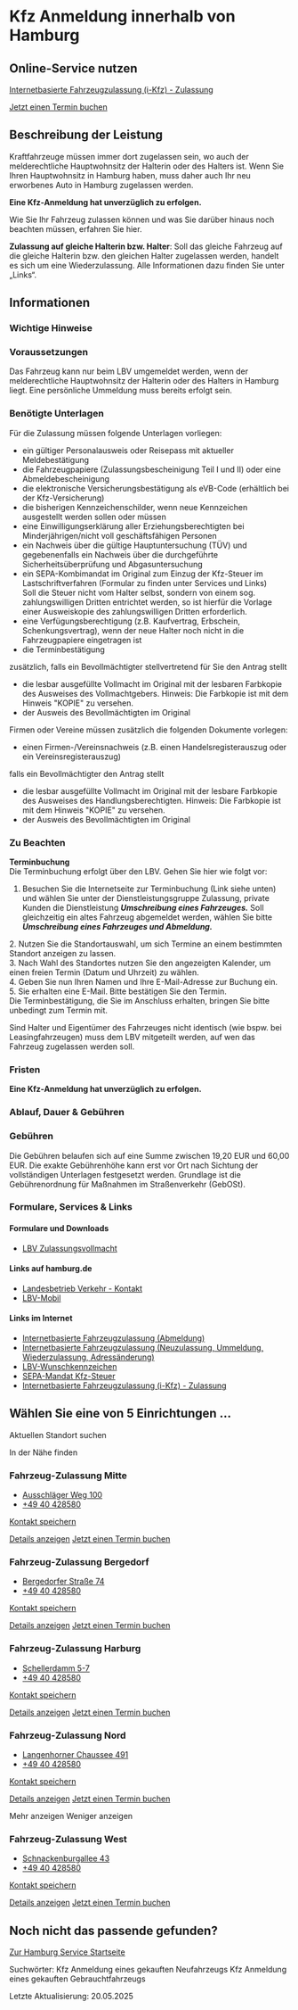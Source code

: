 




Kfz Anmeldung innerhalb von Hamburg
===================================

Online-Service nutzen
---------------------

[Internetbasierte Fahrzeugzulassung (i-Kfz) - Zulassung](https://www.behoerden-serviceportal.de/onlineantraege/onlineantrag?prozessKey=m40191.zl&oeId=S100002.OE.0000010251-0000296974&leistungId=99036020001000&p=020000)

[Jetzt einen Termin buchen](https://lbv-termine.de/frontend/index.php)

Beschreibung der Leistung
-------------------------

Kraftfahrzeuge müssen immer dort zugelassen sein, wo auch der melderechtliche Hauptwohnsitz der Halterin oder des Halters ist. Wenn Sie Ihren Hauptwohnsitz in Hamburg haben, muss daher auch Ihr neu erworbenes Auto in Hamburg zugelassen werden.
  
**Eine Kfz-Anmeldung hat unverzüglich zu erfolgen.**
  
Wie Sie Ihr Fahrzeug zulassen können und was Sie darüber hinaus noch beachten müssen, erfahren Sie hier.
  
**Zulassung auf gleiche Halterin bzw. Halter**: Soll das gleiche Fahrzeug auf die gleiche Halterin bzw. den gleichen Halter zugelassen werden, handelt es sich um eine Wiederzulassung. Alle Informationen dazu finden Sie unter „Links“.

Informationen
-------------

### Wichtige Hinweise

### Voraussetzungen

Das Fahrzeug kann nur beim LBV umgemeldet werden, wenn der melderechtliche Hauptwohnsitz der Halterin oder des Halters in Hamburg liegt. Eine persönliche Ummeldung muss bereits erfolgt sein.

### Benötigte Unterlagen

Für die Zulassung müssen folgende Unterlagen vorliegen:

* ein gültiger Personalausweis oder Reisepass mit aktueller Meldebestätigung
* die Fahrzeugpapiere (Zulassungsbescheinigung Teil I und II) oder eine Abmeldebescheinigung
* die elektronische Versicherungsbestätigung als eVB-Code (erhältlich bei der Kfz-Versicherung)
* die bisherigen Kennzeichenschilder, wenn neue Kennzeichen ausgestellt werden sollen oder müssen
* eine Einwilligungserklärung aller Erziehungsberechtigten bei Minderjährigen/nicht voll geschäftsfähigen Personen
* ein Nachweis über die gültige Hauptuntersuchung (TÜV) und gegebenenfalls ein Nachweis über die durchgeführte Sicherheitsüberprüfung und Abgasuntersuchung
* ein SEPA-Kombimandat im Original zum Einzug der Kfz-Steuer im Lastschriftverfahren (Formular zu finden unter Services und Links)  
  Soll die Steuer nicht vom Halter selbst, sondern von einem sog. zahlungswilligen Dritten entrichtet werden, so ist hierfür die Vorlage einer Ausweiskopie des zahlungswilligen Dritten erforderlich.
* eine Verfügungsberechtigung (z.B. Kaufvertrag, Erbschein, Schenkungsvertrag), wenn der neue Halter noch nicht in die Fahrzeugpapiere eingetragen ist
* die Terminbestätigung

zusätzlich, falls ein Bevollmächtigter stellvertretend für Sie den Antrag stellt

* die lesbar ausgefüllte Vollmacht im Original mit der lesbaren Farbkopie des Ausweises des Vollmachtgebers. Hinweis: Die Farbkopie ist mit dem Hinweis "KOPIE" zu versehen.
* der Ausweis des Bevollmächtigten im Original

Firmen oder Vereine müssen zusätzlich die folgenden Dokumente vorlegen:

* einen Firmen-/Vereinsnachweis (z.B. einen Handelsregisterauszug oder ein Vereinsregisterauszug)

falls ein Bevollmächtigter den Antrag stellt

* die lesbar ausgefüllte Vollmacht im Original mit der lesbare Farbkopie des Ausweises des Handlungsberechtigten. Hinweis: Die Farbkopie ist mit dem Hinweis "KOPIE" zu versehen.
* der Ausweis des Bevollmächtigten im Original

### Zu Beachten

**Terminbuchung**  
Die Terminbuchung erfolgt über den LBV. Gehen Sie hier wie folgt vor:  
1. Besuchen Sie die Internetseite zur Terminbuchung (Link siehe unten) und wählen Sie unter der Dienstleistungsgruppe Zulassung, private Kunden die Dienstleistung ***Umschreibung eines Fahrzeuges.*** Soll gleichzeitig ein altes Fahrzeug abgemeldet werden, wählen Sie bitte ***Umschreibung eines Fahrzeuges und Abmeldung.***

2. Nutzen Sie die Standortauswahl, um sich Termine an einem bestimmten Standort anzeigen zu lassen.  
3. Nach Wahl des Standortes nutzen Sie den angezeigten Kalender, um einen freien Termin (Datum und Uhrzeit) zu wählen.  
4. Geben Sie nun Ihren Namen und Ihre E-Mail-Adresse zur Buchung ein.  
5. Sie erhalten eine E-Mail. Bitte bestätigen Sie den Termin.  
Die Terminbestätigung, die Sie im Anschluss erhalten, bringen Sie bitte unbedingt zum Termin mit.  
  
Sind Halter und Eigentümer des Fahrzeuges nicht identisch (wie bspw. bei Leasingfahrzeugen) muss dem LBV mitgeteilt werden, auf wen das Fahrzeug zugelassen werden soll.

### Fristen

**Eine Kfz-Anmeldung hat unverzüglich zu erfolgen.**

### Ablauf, Dauer & Gebühren

### Gebühren

Die Gebühren belaufen sich auf eine Summe zwischen 19,20 EUR und 60,00 EUR. Die exakte Gebührenhöhe kann erst vor Ort nach Sichtung der vollständigen Unterlagen festgesetzt werden. Grundlage ist die Gebührenordnung für Maßnahmen im Straßenverkehr (GebOSt).

### Formulare, Services & Links

#### Formulare und Downloads

* [LBV Zulassungsvollmacht](https://www.hamburg.de/resource/blob/413162/dc1e316a4331d5f984ba8b06ee3d3ee7/vollmacht-zulassung-privatkunde-data.pdf)

#### Links auf hamburg.de

* [Landesbetrieb Verkehr - Kontakt](https://www.hamburg.de/verkehr/lbv/kontakt)
* [LBV-Mobil](https://www.hamburg.de/verkehr/lbv/wir-ueber-uns/kontakt-413860)

#### Links im Internet

* [Internetbasierte Fahrzeugzulassung (Abmeldung)](https://www.behoerden-serviceportal.de/onlineantraege/onlineantrag?prozessKey=m40191.ab&oeId=S100002.OE.0000010251-0000296974&leistungId=99036008070000&p=020000)
* [Internetbasierte Fahrzeugzulassung (Neuzulassung, Ummeldung, Wiederzulassung, Adressänderung)](https://www.behoerden-serviceportal.de/onlineantraege/onlineantrag?prozessKey=m40191.zl&oeId=S100002.OE.0000010251-0000296974&leistungId=99036008007008&p=020000)
* [LBV-Wunschkennzeichen](https://kfzonline.ekom21.de/kfzonline.public/start.html?oe=00.00.02.000000)
* [SEPA-Mandat Kfz-Steuer](https://www.formulare-bfinv.de/ffw/action/invoke.do?id=032021)
* [Internetbasierte Fahrzeugzulassung (i-Kfz) - Zulassung](https://www.behoerden-serviceportal.de/onlineantraege/onlineantrag?prozessKey=m40191.zl&oeId=S100002.OE.0000010251-0000296974&leistungId=99036020001000&p=020000)

Wählen Sie eine von 5 Einrichtungen ...
---------------------------------------

Aktuellen Standort suchen

In der Nähe finden

### Fahrzeug-Zulassung Mitte

* [Ausschläger Weg 100](#)
* [+49 40 428580](tel:+4940428580 "+49 40 428580")

[Kontakt speichern](//iason.hamburg.de/befi/info/vcard/111115143/ "Kontakt speichern") 

[Details anzeigen](/service/info/111115143/)   [Jetzt einen Termin buchen](https://lbv-termine.de/frontend/index.php)

### Fahrzeug-Zulassung Bergedorf

* [Bergedorfer Straße 74](#)
* [+49 40 428580](tel:+4940428580 "+49 40 428580")

[Kontakt speichern](//iason.hamburg.de/befi/info/vcard/111115151/ "Kontakt speichern") 

[Details anzeigen](/service/info/111115151/)   [Jetzt einen Termin buchen](https://lbv-termine.de/frontend/index.php)

### Fahrzeug-Zulassung Harburg

* [Schellerdamm 5-7](#)
* [+49 40 428580](tel:+4940428580 "+49 40 428580")

[Kontakt speichern](//iason.hamburg.de/befi/info/vcard/111115145/ "Kontakt speichern") 

[Details anzeigen](/service/info/111115145/)   [Jetzt einen Termin buchen](https://lbv-termine.de/frontend/index.php)

### Fahrzeug-Zulassung Nord

* [Langenhorner Chaussee 491](#)
* [+49 40 428580](tel:+4940428580 "+49 40 428580")

[Kontakt speichern](//iason.hamburg.de/befi/info/vcard/111115149/ "Kontakt speichern") 

[Details anzeigen](/service/info/111115149/)   [Jetzt einen Termin buchen](https://lbv-termine.de/frontend/index.php)

Mehr anzeigen Weniger anzeigen

### Fahrzeug-Zulassung West

* [Schnackenburgallee 43](#)
* [+49 40 428580](tel:+4940428580 "+49 40 428580")

[Kontakt speichern](//iason.hamburg.de/befi/info/vcard/111115147/ "Kontakt speichern") 

[Details anzeigen](/service/info/111115147/)   [Jetzt einen Termin buchen](https://lbv-termine.de/frontend/index.php)

Noch nicht das passende gefunden?
---------------------------------

 [Zur Hamburg Service Startseite](/service/)

Suchwörter: Kfz Anmeldung eines gekauften Neufahrzeugs Kfz Anmeldung eines gekauften Gebrauchtfahrzeugs

Letzte Aktualisierung: 20.05.2025

